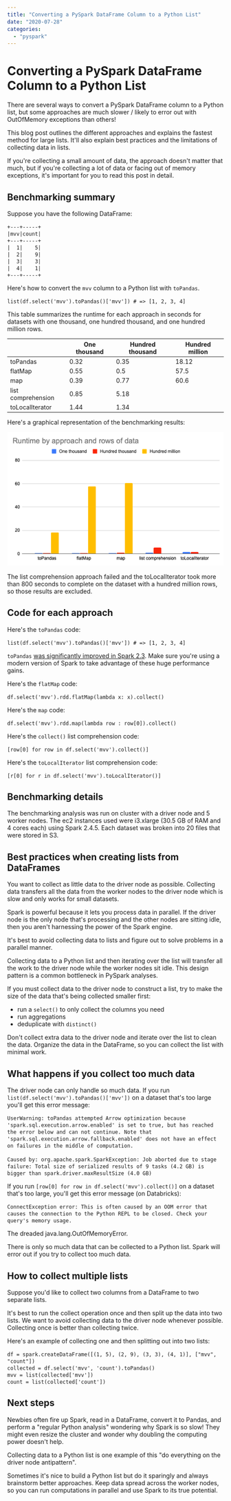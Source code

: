 ```yaml
---
title: "Converting a PySpark DataFrame Column to a Python List"
date: "2020-07-28"
categories: 
  - "pyspark"
---
```


# Converting a PySpark DataFrame Column to a Python List

There are several ways to convert a PySpark DataFrame column to a Python list, but some approaches are much slower / likely to error out with OutOfMemory exceptions than others!

This blog post outlines the different approaches and explains the fastest method for large lists. It'll also explain best practices and the limitations of collecting data in lists.

If you're collecting a small amount of data, the approach doesn't matter that much, but if you're collecting a lot of data or facing out of memory exceptions, it's important for you to read this post in detail.

## Benchmarking summary

Suppose you have the following DataFrame:

```
+---+-----+
|mvv|count|
+---+-----+
|  1|    5|
|  2|    9|
|  3|    3|
|  4|    1|
+---+-----+
```

Here's how to convert the `mvv` column to a Python list with `toPandas`.

```
list(df.select('mvv').toPandas()['mvv']) # => [1, 2, 3, 4]
```

This table summarizes the runtime for each approach in seconds for datasets with one thousand, one hundred thousand, and one hundred million rows.

|  | One thousand | Hundred thousand | Hundred million |
| --- | --- | --- | --- |
| toPandas | 0.32 | 0.35 | 18.12 |
| flatMap | 0.55 | 0.5 | 57.5 |
| map | 0.39 | 0.77 | 60.6 |
| list comprehension | 0.85 | 5.18 |  |
| toLocalIterator | 1.44 | 1.34 |  |

Here's a graphical representation of the benchmarking results:

![](images/Screen-Shot-2020-07-27-at-8.38.22-PM.png)

The list comprehension approach failed and the toLocalIterator took more than 800 seconds to complete on the dataset with a hundred million rows, so those results are excluded.

## Code for each approach

Here's the `toPandas` code:

```
list(df.select('mvv').toPandas()['mvv']) # => [1, 2, 3, 4]
```

`toPandas` [was significantly improved in Spark 2.3](https://arrow.apache.org/blog/2017/07/26/spark-arrow/). Make sure you're using a modern version of Spark to take advantage of these huge performance gains.

Here's the `flatMap` code:

```
df.select('mvv').rdd.flatMap(lambda x: x).collect()
```

Here's the `map` code:

```
df.select('mvv').rdd.map(lambda row : row[0]).collect()
```

Here's the `collect()` list comprehension code:

```
[row[0] for row in df.select('mvv').collect()]
```

Here's the `toLocalIterator` list comprehension code:

```
[r[0] for r in df.select('mvv').toLocalIterator()]
```

## Benchmarking details

The benchmarking analysis was run on cluster with a driver node and 5 worker nodes. The ec2 instances used were i3.xlarge (30.5 GB of RAM and 4 cores each) using Spark 2.4.5. Each dataset was broken into 20 files that were stored in S3.

## Best practices when creating lists from DataFrames

You want to collect as little data to the driver node as possible. Collecting data transfers all the data from the worker nodes to the driver node which is slow and only works for small datasets.

Spark is powerful because it lets you process data in parallel. If the driver node is the only node that's processing and the other nodes are sitting idle, then you aren't harnessing the power of the Spark engine.

It's best to avoid collecting data to lists and figure out to solve problems in a parallel manner.

Collecting data to a Python list and then iterating over the list will transfer all the work to the driver node while the worker nodes sit idle. This design pattern is a common bottleneck in PySpark analyses.

If you must collect data to the driver node to construct a list, try to make the size of the data that's being collected smaller first:

- run a `select()` to only collect the columns you need
- run aggregations
- deduplicate with `distinct()`

Don't collect extra data to the driver node and iterate over the list to clean the data. Organize the data in the DataFrame, so you can collect the list with minimal work.

## What happens if you collect too much data

The driver node can only handle so much data. If you run `list(df.select('mvv').toPandas()['mvv'])` on a dataset that's too large you'll get this error message:

```
UserWarning: toPandas attempted Arrow optimization because 'spark.sql.execution.arrow.enabled' is set to true, but has reached the error below and can not continue. Note that 'spark.sql.execution.arrow.fallback.enabled' does not have an effect on failures in the middle of computation.

Caused by: org.apache.spark.SparkException: Job aborted due to stage failure: Total size of serialized results of 9 tasks (4.2 GB) is bigger than spark.driver.maxResultSize (4.0 GB)
```

If you run `[row[0] for row in df.select('mvv').collect()]` on a dataset that's too large, you'll get this error message (on Databricks):

```
ConnectException error: This is often caused by an OOM error that causes the connection to the Python REPL to be closed. Check your query's memory usage.
```

The dreaded java.lang.OutOfMemoryError.

There is only so much data that can be collected to a Python list. Spark will error out if you try to collect too much data.

## How to collect multiple lists

Suppose you'd like to collect two columns from a DataFrame to two separate lists.

It's best to run the collect operation once and then split up the data into two lists. We want to avoid collecting data to the driver node whenever possible. Collecting once is better than collecting twice.

Here's an example of collecting one and then splitting out into two lists:

```
df = spark.createDataFrame([(1, 5), (2, 9), (3, 3), (4, 1)], ["mvv", "count"])
collected = df.select('mvv', 'count').toPandas()
mvv = list(collected['mvv'])
count = list(collected['count'])
```

## Next steps

Newbies often fire up Spark, read in a DataFrame, convert it to Pandas, and perform a "regular Python analysis" wondering why Spark is so slow! They might even resize the cluster and wonder why doubling the computing power doesn't help.

Collecting data to a Python list is one example of this "do everything on the driver node antipattern".

Sometimes it's nice to build a Python list but do it sparingly and always brainstorm better approaches. Keep data spread across the worker nodes, so you can run computations in parallel and use Spark to its true potential.
